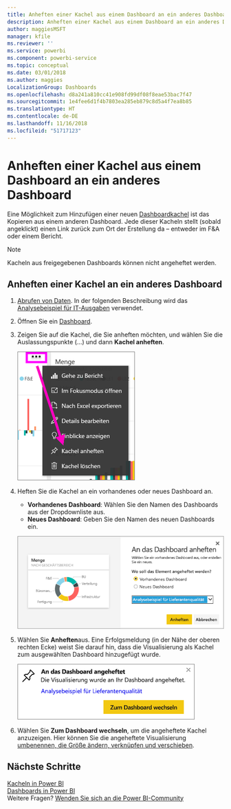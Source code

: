 ```yaml
---
title: Anheften einer Kachel aus einem Dashboard an ein anderes Dashboard
description: Anheften einer Kachel aus einem Dashboard an ein anderes Dashboard
author: maggiesMSFT
manager: kfile
ms.reviewer: ''
ms.service: powerbi
ms.component: powerbi-service
ms.topic: conceptual
ms.date: 03/01/2018
ms.author: maggies
LocalizationGroup: Dashboards
ms.openlocfilehash: d8a241a810cc41e908fd99df08f8eae53bac7f47
ms.sourcegitcommit: 1e4fee6d1f4b7803ea285eb879c8d5a4f7ea8b85
ms.translationtype: HT
ms.contentlocale: de-DE
ms.lasthandoff: 11/16/2018
ms.locfileid: "51717123"
---
```

# <a name="pin-a-tile-from-one-dashboard-to-another-dashboard"></a>Anheften einer Kachel aus einem Dashboard an ein anderes Dashboard
Eine Möglichkeit zum Hinzufügen einer neuen [Dashboardkachel](consumer/end-user-tiles.md) ist das Kopieren aus einem anderen Dashboard. Jede dieser Kacheln stellt (sobald angeklickt) einen Link zurück zum Ort der Erstellung da – entweder im F&A oder einem Bericht. 

> [!NOTE]
> Kacheln aus freigegebenen Dashboards können nicht angeheftet werden.

## <a name="pin-a-tile-to-another-dashboard"></a>Anheften einer Kachel an ein anderes Dashboard
1. [Abrufen von Daten](service-get-data.md). In der folgenden Beschreibung wird das [Analysebeispiel für IT-Ausgaben](sample-it-spend.md) verwendet.
2. Öffnen Sie ein [Dashboard](consumer/end-user-dashboards.md).
3. Zeigen Sie auf die Kachel, die Sie anheften möchten, und wählen Sie die Auslassungspunkte (...) und dann **Kachel anheften**.  
   
   ![Menü mit Auslassungspunkten (...)](media/service-pin-tile-to-another-dashboard/power-bi-pin-another-dash.png)
4. Heften Sie die Kachel an ein vorhandenes oder neues Dashboard an. 
   
   * **Vorhandenes Dashboard**: Wählen Sie den Namen des Dashboards aus der Dropdownliste aus.
   * **Neues Dashboard**: Geben Sie den Namen des neuen Dashboards ein.
   
   ![Dialogfeld „An das Dashboard anheften“](media/service-pin-tile-to-another-dashboard/pbi_pintoanotherdash.png)
5. Wählen Sie **Anheften**aus.
   Eine Erfolgsmeldung (in der Nähe der oberen rechten Ecke) weist Sie darauf hin, dass die Visualisierung als Kachel zum ausgewählten Dashboard hinzugefügt wurde.
   
   ![Fenster „An das Dashboard angeheftet“](media/service-pin-tile-to-another-dashboard/power-bi-pin-success.png)
6. Wählen Sie **Zum Dashboard wechseln**, um die angeheftete Kachel anzuzeigen. Hier können Sie die angeheftete Visualisierung [umbenennen, die Größe ändern, verknüpfen und verschieben](service-dashboard-edit-tile.md).

## <a name="next-steps"></a>Nächste Schritte
[Kacheln in Power BI](consumer/end-user-tiles.md)  
[Dashboards in Power BI](consumer/end-user-dashboards.md)  
Weitere Fragen? [Wenden Sie sich an die Power BI-Community](http://community.powerbi.com/)

